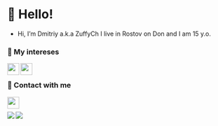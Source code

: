 # 👋 Hello!
- Hi, I’m Dmitriy a.k.a ZuffyCh
I live in Rostov on Don and I am 15 y.o.

### 👀 My intereses
<a href="https://github.com/ZuffyCh">
  <img align="left" width="27px" src="https://cdn4.iconfinder.com/data/icons/logos-and-brands/512/267_Python_logo-512.png" />
</a>
<a href="https://github.com/ZuffyCh">
  <img align="left" width="27px" src="https://cdn2.iconfinder.com/data/icons/nodejs-1/512/nodejs-512.png" />
</a>

<br>

### 💬 Contact with me
<a href="https://discordapp.com/users/852471586090516493">
  <img align="left" width="27px" src="https://cdn4.iconfinder.com/data/icons/logos-and-brands/512/91_Discord_logo_logos-512.png" />
</a>

<br>
<br>

<a href="https://github.com/ZuffyCh">
  <img align="left" src="https://github-readme-stats.vercel.app/api?username=ZuffyCh&show_icons=true&theme=monokai" />
</a>

<a href="https://github.com/ZuffyCh">
  <img align="left" src="https://github-readme-stats.vercel.app/api/top-langs/?username=ZuffyCh&layout=compact&theme=monokai" />
</a>
